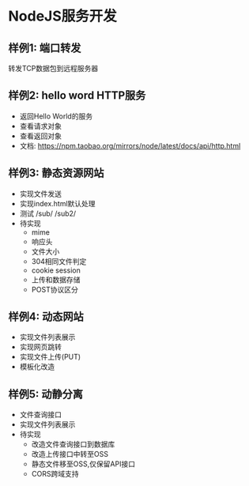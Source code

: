 # NodeJS服务开发

## 样例1: 端口转发
转发TCP数据包到远程服务器

## 样例2: hello word HTTP服务
- 返回Hello World的服务
- 查看请求对象
- 查看返回对象
- 文档: https://npm.taobao.org/mirrors/node/latest/docs/api/http.html

## 样例3: 静态资源网站
- 实现文件发送
- 实现index.html默认处理
- 测试 /sub/ /sub2/
- 待实现
    - mime
    - 响应头
    - 文件大小
    - 304相同文件判定
    - cookie session
    - 上传和数据存储
    - POST协议区分

## 样例4: 动态网站
- 实现文件列表展示
- 实现网页跳转
- 实现文件上传(PUT)
- 模板化改造

## 样例5: 动静分离
- 文件查询接口
- 实现文件列表展示
- 待实现
    - 改造文件查询接口到数据库
    - 改造上传接口中转至OSS
    - 静态文件移至OSS,仅保留API接口
    - CORS跨域支持
